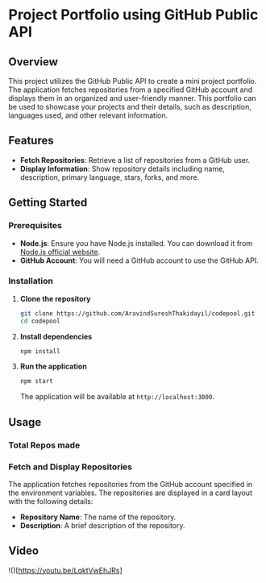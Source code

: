 # Project Portfolio using GitHub Public API

## Overview

This project utilizes the GitHub Public API to create a mini project portfolio. The application fetches repositories from a specified GitHub account and displays them in an organized and user-friendly manner. This portfolio can be used to showcase your projects and their details, such as description, languages used, and other relevant information.

## Features

- **Fetch Repositories**: Retrieve a list of repositories from a GitHub user.
- **Display Information**: Show repository details including name, description, primary language, stars, forks, and more.

## Getting Started

### Prerequisites

- **Node.js**: Ensure you have Node.js installed. You can download it from [Node.js official website](https://nodejs.org/).
- **GitHub Account**: You will need a GitHub account to use the GitHub API.

### Installation

1. **Clone the repository**

    ```sh
    git clone https://github.com/AravindSureshThakidayil/codepool.git
    cd codepool
    ```

2. **Install dependencies**

    ```sh
    npm install
    ```

3. **Run the application**

    ```sh
    npm start
    ```

    The application will be available at `http://localhost:3000`.

## Usage

### Total Repos made
### Fetch and Display Repositories

The application fetches repositories from the GitHub account specified in the environment variables. The repositories are displayed in a card layout with the following details:

- **Repository Name**: The name of the repository.
- **Description**: A brief description of the repository.

## Video
!()[https://youtu.be/LqktVwEhJRs]




